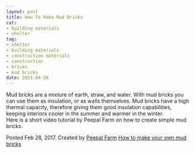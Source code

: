 ```yaml
--- 
layout: post 
title: How To Make Mud Bricks
cat: 
- building materials
- shelter
tag: 
- shelter 
- building materials
- construction materials
- construction
- bricks
- mud bricks
date: 2021-04-26 
--- 
```



Mud bricks are a mixture of earth, straw, and water. With mud bricks you can use them as insulation, or as walls themselves. Mud bricks have a high thermal capacity, therefore giving them good insulation capabilities, keeping interiors cooler in the summer and warmer in the winter.  
Here is a short video tutorial by Peepal Farm on how to create simple mud bricks. 

Posted Feb 28, 2017. Created by [Peepal Farm](https://www.youtube.com/channel/UCWWg5HFC5z8pIGLZal8Jgpg)
[How to make your own mud bricks](https://youtu.be/XfcbtZcpWrA)
